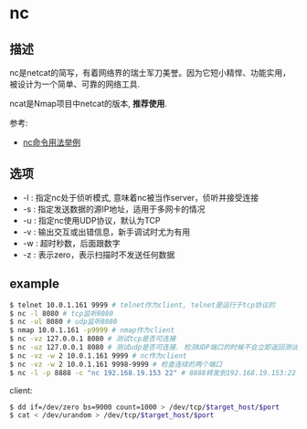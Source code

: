 # nc

## 描述

nc是netcat的简写，有着网络界的瑞士军刀美誉。因为它短小精悍、功能实用，被设计为一个简单、可靠的网络工具.

ncat是Nmap项目中netcat的版本, **推荐使用**.

参考:
- [nc命令用法举例](https://www.cnblogs.com/nmap/p/6148306.html)

## 选项

- -l : 指定nc处于侦听模式, 意味着nc被当作server，侦听并接受连接
- -s : 指定发送数据的源IP地址，适用于多网卡的情况
- -u : 指定nc使用UDP协议，默认为TCP
- -v : 输出交互或出错信息，新手调试时尤为有用
- -w : 超时秒数，后面跟数字
- -z : 表示zero，表示扫描时不发送任何数据

## example
```bash
$ telnet 10.0.1.161 9999 # telnet作为client, telnet是运行于tcp协议的
$ nc -l 8080 # tcp监听8080
$ nc -ul 8080 # udp监听8080
$ nmap 10.0.1.161 -p9999 # nmap作为client
$ nc -vz 127.0.0.1 8080 # 测试tcp是否可连接
$ nc -uz 127.0.0.1 8080 # 测试udp是否可连接. 检测UDP端口的时候不会立即返回测试结果，可能需要等待几秒钟
$ nc -vz -w 2 10.0.1.161 9999 # nc作为client
$ nc -vz -w 2 10.0.1.161 9998-9999 # 检查连续的两个端口
$ nc -l -p 8888 -c "nc 192.168.19.153 22" # 8888转发到192.168.19.153:22
```

client:
```bash
$ dd if=/dev/zero bs=9000 count=1000 > /dev/tcp/$target_host/$port
$ cat < /dev/urandom > /dev/tcp/$target_host/$port
```